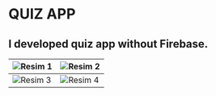 # **QUIZ APP**

## **I developed quiz app without Firebase.**

| ![Resim 1]([https://github.com/kadirkyr/quiz_app/assets/126793336/975f4c84-6fd0-4a56-b779-49ca66625800](https://github.com/kadirkyr/FoodApp/assets/126793336/ecb1a90f-189d-4802-abec-15bff7592e17)) | ![Resim 2](https://github.com/kadirkyr/quiz_app/assets/126793336/8abcf59c-ef73-404b-a284-06ba85942bf9) |
|-------------------------------------------------------------------------------------------------------------|-------------------------------------------------------------------------------------------------------------|
| ![Resim 3](https://github.com/kadirkyr/quiz_app/assets/126793336/ee136fb8-3e71-453a-9b0b-c30c0fb9d8a2) | ![Resim 4](https://github.com/kadirkyr/quiz_app/assets/126793336/f1d2aaed-e2d7-47d3-ab5c-0b8635163cc5) |


